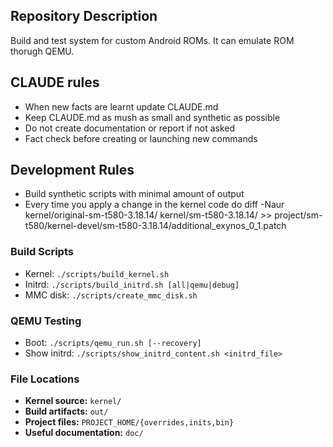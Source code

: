 ## Repository Description
Build and test system for custom Android ROMs. It can emulate ROM thorugh QEMU.

## CLAUDE rules
- When new facts are learnt update CLAUDE.md
- Keep CLAUDE.md as mush as small and synthetic as possible
- Do not create documentation or report if not asked
- Fact check before creating or launching new commands

## Development Rules
- Build synthetic scripts with minimal amount of output
- Every time you apply a change in the kernel code do diff -Naur kernel/original-sm-t580-3.18.14/<changedfile> kernel/sm-t580-3.18.14/<changedfile> >> project/sm-t580/kernel-devel/sm-t580-3.18.14/additional_exynos_0_1.patch   

### Build Scripts
- Kernel: `./scripts/build_kernel.sh`
- Initrd: `./scripts/build_initrd.sh [all|qemu|debug]`
- MMC disk: `./scripts/create_mmc_disk.sh`

### QEMU Testing
- Boot: `./scripts/qemu_run.sh [--recovery]`
- Show initrd: `./scripts/show_initrd_content.sh <initrd_file>`

### File Locations
- **Kernel source:** `kernel/`
- **Build artifacts:** `out/`
- **Project files:** `PROJECT_HOME/{overrides,inits,bin}`
- **Useful documentation:** `doc/`
